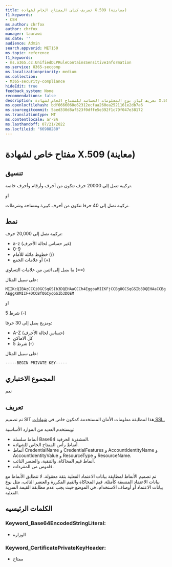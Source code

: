 ```yaml
---
title: تعريف كيان المفتاح الخاص لشهادة X.509 (معاينة)
f1.keywords:
- CSH
ms.author: chrfox
author: chrfox
manager: laurawi
ms.date: ''
audience: Admin
search.appverid: MET150
ms.topic: reference
f1_keywords:
- ms.o365.cc.UnifiedDLPRuleContainsSensitiveInformation
ms.service: O365-seccomp
ms.localizationpriority: medium
ms.collection:
- M365-security-compliance
hideEdit: true
feedback_system: None
recommendations: false
description: تعريف كيان نوع المعلومات الحساسة للمفتاح الخاص لشهادة X.509.
ms.openlocfilehash: bdf6666060e62312ecfaa260ea2521161e2db7a6
ms.sourcegitcommit: 5aed330d8af523f0dffe5e392f1c79f047e38172
ms.translationtype: MT
ms.contentlocale: ar-SA
ms.lasthandoff: 07/21/2022
ms.locfileid: "66988280"
---
```

# <a name="x509-certificate-private-key-preview"></a>مفتاح خاص لشهادة X.509 (معاينة)

## <a name="format"></a>تنسيق

تركيبة تصل إلى 20000 حرف تتكون من أحرف وأرقام وأحرف خاصة.

او

تركيبة تصل إلى 40 حرفا تتكون من أحرف كبيرة ومساحة وشرطات.

## <a name="pattern"></a>نمط

تركيبة تصل إلى 20,000 حرف:
 
- a-z (غير حساس لحالة الأحرف)
- 0-9
- خطوط مائلة للأمام (/)
- أو علامات الجمع (+)

ما يصل إلى اثنين من علامات التساوي (==)

على سبيل المثال:

`MIIKcQIBAzCCCi0GCSqGSIb3DQEHAaCCCh4EggoaMIIKFjCCBg8GCSqGSIb3DQEHAaCCBgAEggX8MIIF+DCCBfQGCyqGSIb3DQEM`

او

5 شرط (-)

ومزيج يصل إلى 30 حرفا:

- A-Z (حساس لحالة الأحرف) 
- كل الاماكن
- 5 شرط (-)

على سبيل المثال:

`-----BEGIN PRIVATE KEY-----`


## <a name="checksum"></a>المجموع الاختباري

نعم

## <a name="definition"></a>تعريف

تم تصميم SIT هذا لمطابقة معلومات الأمان المستخدمة كمكون خاص في [شهادات SSL.](/azure/key-vault/certificate-scenarios) 

ويستخدم العديد من الموارد الأساسية:

- أنماط سلسلة Base64 المشفرة الحرفية.
- أنماط رأس المفتاح الخاص للشهادة.
- أنماط CredentialName و CredentialFeatures و AccountIdentityName و AccountIdentityValue و ResourceType و ResourceName.
- أنماط قيم المحاكاة، والتنقية، والعنصر النائب.
- قاموس من المفردات.

تم تصميم الأنماط لمطابقة بيانات الاعتماد الفعلية بثقة معقولة. لا تتطابق الأنماط مع بيانات الاعتماد المنسقة كأمثلة. قيم المحاكاة والقيم المكررة والعنصر النائب، مثل نوع بيانات الاعتماد أو أوصاف الاستخدام، في الموضع حيث يجب عدم مطابقة القيمة السرية الفعلية.

## <a name="keywords"></a>الكلمات الرئيسيه

### <a name="keyword_base64encodedstringliteral"></a>Keyword_Base64EncodedStringLiteral:

- الوزاره

### <a name="keyword_certificateprivatekeyheader"></a>Keyword_CertificatePrivateKeyHeader:

- مفتاح
